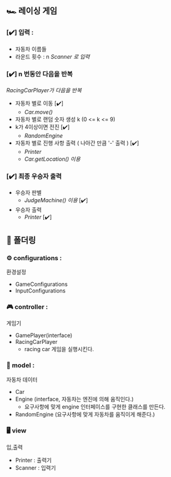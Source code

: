 ## 🏎️ 레이싱 게임

### [✔️] 입력 : 
- 자동차 이름들
- 라운드 횟수 : n
_Scanner 로 입력_
### [✔️] n 번동안 다음을 반복 
_RacingCarPlayer가 다음을 반복_
  - 자동차 별로 이동 [✔️]
    - _Car.move()_  
  - 자동차 별로 랜덤 숫자 생성 k (0 <= k <= 9) 
  - k가 4이상이면 전진 [✔️]
    - _RandomEngine_  
  - 자동차 별로 진행 사항 출력 ( 나아간 만큼 '-' 출력 ) [✔️]
    - _Printer_ 
    - _Car.getLocation() 이용_

### [✔️] 최종 우승자 출력
- 우승자 판별
  - _JudgeMachine() 이용_ [✔️]
- 우승자 출력
  - _Printer_ [✔️]


## 📂 폴더링
### ⚙️ configurations : 
환경설정
- GameConfigurations
- InputConfigurations
### 🎮 controller : 
게임기 
- GamePlayer(interface)
- RacingCarPlayer
  - racing car 게임을 실행시킨다.
### 💾 model : 
자동차 데이터
- Car 
- Engine (interface, 자동차는 엔진에 의해 움직인다.)
  - 요구사항에 맞게 engine 인터페이스를 구현한 클래스를 만든다.
- RandomEngine (요구사항에 맞게 자동차를 움직이게 해준다.)
### 🖥️ view
입,출력
- Printer : 출력기
- Scanner : 입력기

